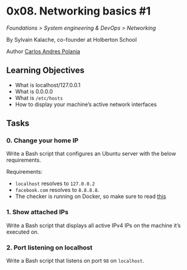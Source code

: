 # 0x08. Networking basics #1

_Foundations > System engineering & DevOps > Networking_

By Sylvain Kalache, co-founder at Holberton School

Author [Carlos Andres Polania](https://twitter.com/timberdev)

## Learning Objectives
-   What is localhost/127.0.0.1
-   What is 0.0.0.0
-   What is  `/etc/hosts`
-   How to display your machine’s active network interfaces

## Tasks
### 0. Change your home IP
Write a Bash script that configures an Ubuntu server with the below requirements.

Requirements:

-   `localhost`  resolves to  `127.0.0.2`
-   `facebook.com`  resolves to  `8.8.8.8`.
-   The checker is running on Docker, so make sure to read  [this](https://intranet.hbtn.io/rltoken/8PP1z09aHTqgTjyvET6-hg "this")

### 1. Show attached IPs
Write a Bash script that displays all active IPv4 IPs on the machine it’s executed on.

### 2. Port listening on localhost
Write a Bash script that listens on port `98` on `localhost`.